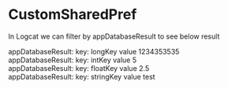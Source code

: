 ﻿# CustomSharedPref
 
In Logcat we can filter by appDatabaseResult to see below result<br />

appDatabaseResult: key: longKey value 1234353535<br />
appDatabaseResult: key: intKey value 5<br />
appDatabaseResult: key: floatKey value 2.5<br />
appDatabaseResult: key: stringKey value test<br />
